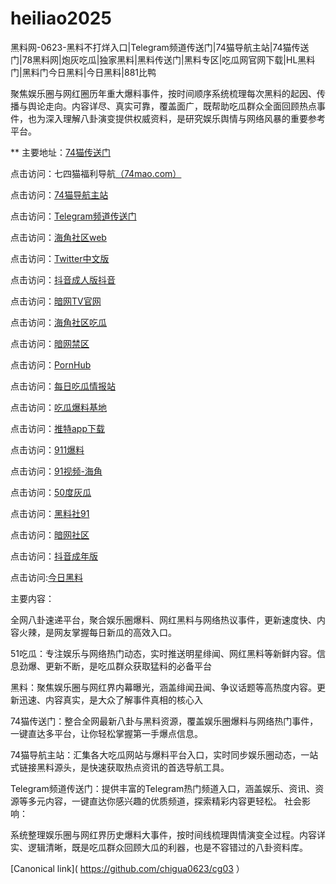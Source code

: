 # heiliao2025
黑料网-0623-黑料不打烊入口|Telegram频道传送门|74猫导航主站|74猫传送门|78黑料网|炮灰吃瓜|独家黑料|黑料传送门|黑料专区|吃瓜网官网下载|HL黑料门|黑料门今日黑料|今日黑料|881比鸭

聚焦娱乐圈与网红圈历年重大爆料事件，按时间顺序系统梳理每次黑料的起因、传播与舆论走向。内容详尽、真实可靠，覆盖面广，既帮助吃瓜群众全面回顾热点事件，也为深入理解八卦演变提供权威资料，是研究娱乐舆情与网络风暴的重要参考平台。

** 主要地址：<a href="https://74mao.com/">74猫传送门</a>

点击访问：七四猫福利导航<a href="https://74mao.com/">（74mao.com）</a>

点击访问：<a href="https://74mao.com/">74猫导航主站</a>

点击访问：<a href="https://74mao.com/">Telegram频道传送门</a>

点击访问：<a href="https://hj-1029.pages.dev/">海角社区web</a>

点击访问：<a href="https://tt-03.pages.dev/">Twitter中文版</a>

点击访问：<a href="https://dy3-02.pages.dev/">抖音成人版抖音</a>

点击访问：<a href="https://aw7-01.pages.dev/">暗网TV官网</a>

点击访问：<a href="https://hj-1078.pages.dev/">海角社区吃瓜</a>

点击访问：<a href="https://aw4-02.pages.dev/">暗网禁区</a>

点击访问：<a href="https://cg30-5.pages.dev/">PornHub</a>

点击访问：<a href="https://pi02-01.pages.dev/">每日吃瓜情报站</a>

点击访问：<a href="https://pi02-1.pages.dev/">吃瓜爆料基地</a>

点击访问：<a href="https://tt-16.pages.dev/">推特app下载</a>

点击访问：<a href="https://cg38-25.pages.dev/">911爆料</a>

点击访问：<a href="https://hj-1021.pages.dev/">91视频-海角</a>

点击访问：<a href="https://cg147.pages.dev/">50度灰瓜</a>

点击访问：<a href="https://cg11-1.pages.dev/">黑料社91</a>

点击访问：<a href="https://aw1-02.pages.dev/">暗网社区</a>

点击访问：<a href="https://dy5-02.pages.dev/">抖音成年版</a>

点击访问:<a href="https://91chiguazhongxin.pages.dev/">今日黑料</a>

主要内容：

全网八卦速递平台，聚合娱乐圈爆料、网红黑料与网络热议事件，更新速度快、内容火辣，是网友掌握每日新瓜的高效入口。

51吃瓜：专注娱乐与网络热门动态，实时推送明星绯闻、网红黑料等新鲜内容。信息劲爆、更新不断，是吃瓜群众获取猛料的必备平台

黑料：聚焦娱乐圈与网红界内幕曝光，涵盖绯闻丑闻、争议话题等高热度内容。更新迅速、内容真实，是大众了解事件真相的核心入

74猫传送门：整合全网最新八卦与黑料资源，覆盖娱乐圈爆料与网络热门事件，一键直达多平台，让你轻松掌握第一手爆点信息。

74猫导航主站：汇集各大吃瓜网站与爆料平台入口，实时同步娱乐圈动态，一站式链接黑料源头，是快速获取热点资讯的首选导航工具。

Telegram频道传送门：提供丰富的Telegram热门频道入口，涵盖娱乐、资讯、资源等多元内容，一键直达你感兴趣的优质频道，探索精彩内容更轻松。
社会影响：

系统整理娱乐圈与网红界历史爆料大事件，按时间线梳理舆情演变全过程。内容详实、逻辑清晰，既是吃瓜群众回顾大瓜的利器，也是不容错过的八卦资料库。

[Canonical link]( https://github.com/chigua0623/cg03 ）
